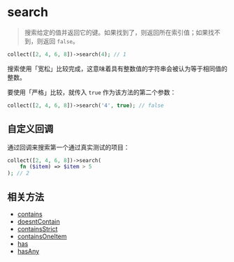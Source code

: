 # search

> 搜索给定的值并返回它的键。如果找到了，则返回所在索引值；如果找不到，则返回 `false`。

```php
collect([2, 4, 6, 8])->search(4); // 1
```

搜索使用「宽松」比较完成，这意味着具有整数值的字符串会被认为等于相同值的整数。

要使用「严格」比较，就传入 `true` 作为该方法的第二个参数：

```php
collect([2, 4, 6, 8])->search('4', true); // false
```

## 自定义回调

通过回调来搜索第一个通过真实测试的项目：

```php
collect([2, 4, 6, 8])->search(
    fn ($item) => $item > 5
); // 2
```

## 相关方法

- [contains](contains.md)
- [doesntContain](doesntContain.md)
- [containsStrict](containsStrict.md)
- [containsOneItem](containsOneItem.md)
- [has](has.md)
- [hasAny](hasAny.md)
